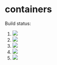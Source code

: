 # containers

Build status:

1. [![](https://github.com/ktzchen/containers_katie/workflows/tests-fibonacci/badge.svg)](https://github.com/ktzchen/containers_katie/actions?query=workflow%3Atests-fibonacci)
1. [![](https://github.com/ktzchen/containers_katie/workflows/tests-range/badge.svg)](https://github.com/ktzchen/containers_katie/actions?query=workflow%3Atests-range)
1. [![](https://github.com/ktzchen/containers_katie/workflows/tests-BinaryTree/badge.svg)](https://github.com/ktzchen/containers_katie/actions?query=workflow%3Atests-BinaryTree)
1. [![](https://github.com/ktzchen/containers_katie/workflows/tests-BST/badge.svg)](https://github.com/ktzchen/containers_katie/actions?quefy=workflow%3Atests-BST)
1. [![](https://github.com/ktzchen/containers_katie/workflows/tests-AVLTree/badge.svg)](https://github.com/ktzchen/containers_katie/actions?quefy=workflow%3Atests-AVLTree)
